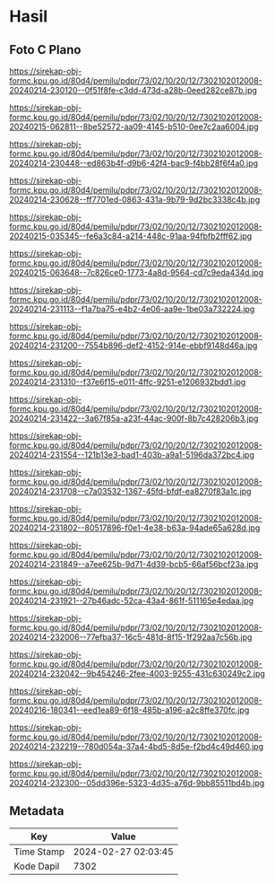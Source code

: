 # Hasil

## Foto C Plano

https://sirekap-obj-formc.kpu.go.id/80d4/pemilu/pdpr/73/02/10/20/12/7302102012008-20240214-230120--0f51f8fe-c3dd-473d-a28b-0eed282ce87b.jpg

https://sirekap-obj-formc.kpu.go.id/80d4/pemilu/pdpr/73/02/10/20/12/7302102012008-20240215-062811--8be52572-aa09-4145-b510-0ee7c2aa6004.jpg

https://sirekap-obj-formc.kpu.go.id/80d4/pemilu/pdpr/73/02/10/20/12/7302102012008-20240214-230448--ed863b4f-d9b6-42f4-bac9-f4bb28f6f4a0.jpg

https://sirekap-obj-formc.kpu.go.id/80d4/pemilu/pdpr/73/02/10/20/12/7302102012008-20240214-230628--ff7701ed-0863-431a-9b79-9d2bc3338c4b.jpg

https://sirekap-obj-formc.kpu.go.id/80d4/pemilu/pdpr/73/02/10/20/12/7302102012008-20240215-035345--fe6a3c84-a214-448c-91aa-94fbfb2fff62.jpg

https://sirekap-obj-formc.kpu.go.id/80d4/pemilu/pdpr/73/02/10/20/12/7302102012008-20240215-063648--7c826ce0-1773-4a8d-9564-cd7c9eda434d.jpg

https://sirekap-obj-formc.kpu.go.id/80d4/pemilu/pdpr/73/02/10/20/12/7302102012008-20240214-231113--f1a7ba75-e4b2-4e06-aa9e-1be03a732224.jpg

https://sirekap-obj-formc.kpu.go.id/80d4/pemilu/pdpr/73/02/10/20/12/7302102012008-20240214-231200--7554b896-def2-4152-914e-ebbf9148d46a.jpg

https://sirekap-obj-formc.kpu.go.id/80d4/pemilu/pdpr/73/02/10/20/12/7302102012008-20240214-231310--f37e6f15-e011-4ffc-9251-e1206932bdd1.jpg

https://sirekap-obj-formc.kpu.go.id/80d4/pemilu/pdpr/73/02/10/20/12/7302102012008-20240214-231422--3a67f85a-a23f-44ac-900f-8b7c428206b3.jpg

https://sirekap-obj-formc.kpu.go.id/80d4/pemilu/pdpr/73/02/10/20/12/7302102012008-20240214-231554--121b13e3-bad1-403b-a9a1-5196da372bc4.jpg

https://sirekap-obj-formc.kpu.go.id/80d4/pemilu/pdpr/73/02/10/20/12/7302102012008-20240214-231708--c7a03532-1367-45fd-bfdf-ea8270f83a1c.jpg

https://sirekap-obj-formc.kpu.go.id/80d4/pemilu/pdpr/73/02/10/20/12/7302102012008-20240214-231802--80517896-f0e1-4e38-b63a-94ade65a628d.jpg

https://sirekap-obj-formc.kpu.go.id/80d4/pemilu/pdpr/73/02/10/20/12/7302102012008-20240214-231849--a7ee625b-9d71-4d39-bcb5-66af56bcf23a.jpg

https://sirekap-obj-formc.kpu.go.id/80d4/pemilu/pdpr/73/02/10/20/12/7302102012008-20240214-231921--27b46adc-52ca-43a4-861f-511165e4edaa.jpg

https://sirekap-obj-formc.kpu.go.id/80d4/pemilu/pdpr/73/02/10/20/12/7302102012008-20240214-232006--77efba37-16c5-481d-8f15-1f292aa7c56b.jpg

https://sirekap-obj-formc.kpu.go.id/80d4/pemilu/pdpr/73/02/10/20/12/7302102012008-20240214-232042--9b454246-2fee-4003-9255-431c630249c2.jpg

https://sirekap-obj-formc.kpu.go.id/80d4/pemilu/pdpr/73/02/10/20/12/7302102012008-20240216-180341--eed1ea89-6f18-485b-a196-a2c8ffe370fc.jpg

https://sirekap-obj-formc.kpu.go.id/80d4/pemilu/pdpr/73/02/10/20/12/7302102012008-20240214-232219--780d054a-37a4-4bd5-8d5e-f2bd4c49d460.jpg

https://sirekap-obj-formc.kpu.go.id/80d4/pemilu/pdpr/73/02/10/20/12/7302102012008-20240214-232300--05dd396e-5323-4d35-a76d-9bb85511bd4b.jpg


## Metadata

| Key        | Value               |
| ---------- | ------------------- |
| Time Stamp | 2024-02-27 02:03:45 |
| Kode Dapil | 7302                |



